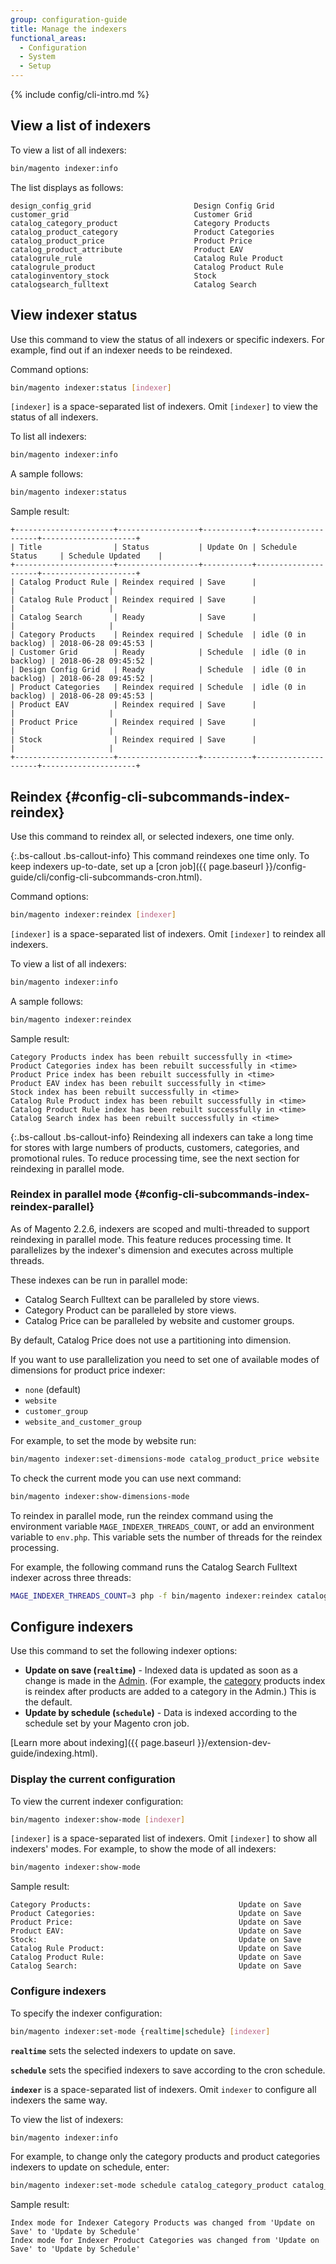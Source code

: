 ```yaml
---
group: configuration-guide
title: Manage the indexers
functional_areas:
  - Configuration
  - System
  - Setup
---
```


{% include config/cli-intro.md %}

## View a list of indexers

To view a list of all indexers:

```bash
bin/magento indexer:info
```

The list displays as follows:

```terminal
design_config_grid                       Design Config Grid
customer_grid                            Customer Grid
catalog_category_product                 Category Products
catalog_product_category                 Product Categories
catalog_product_price                    Product Price
catalog_product_attribute                Product EAV
catalogrule_rule                         Catalog Rule Product
catalogrule_product                      Catalog Product Rule
cataloginventory_stock                   Stock
catalogsearch_fulltext                   Catalog Search
```

## View indexer status

Use this command to view the status of all indexers or specific indexers. For example, find out if an indexer needs to be reindexed.

Command options:

```bash
bin/magento indexer:status [indexer]
```

`[indexer]` is a space-separated list of indexers. Omit `[indexer]` to view the status of all indexers.

To list all indexers:

```bash
bin/magento indexer:info
```

A sample follows:

```bash
bin/magento indexer:status
```

Sample result:

```terminal
+----------------------+------------------+-----------+---------------------+---------------------+
| Title                | Status           | Update On | Schedule Status     | Schedule Updated    |
+----------------------+------------------+-----------+---------------------+---------------------+
| Catalog Product Rule | Reindex required | Save      |                     |                     |
| Catalog Rule Product | Reindex required | Save      |                     |                     |
| Catalog Search       | Ready            | Save      |                     |                     |
| Category Products    | Reindex required | Schedule  | idle (0 in backlog) | 2018-06-28 09:45:53 |
| Customer Grid        | Ready            | Schedule  | idle (0 in backlog) | 2018-06-28 09:45:52 |
| Design Config Grid   | Ready            | Schedule  | idle (0 in backlog) | 2018-06-28 09:45:52 |
| Product Categories   | Reindex required | Schedule  | idle (0 in backlog) | 2018-06-28 09:45:53 |
| Product EAV          | Reindex required | Save      |                     |                     |
| Product Price        | Reindex required | Save      |                     |                     |
| Stock                | Reindex required | Save      |                     |                     |
+----------------------+------------------+-----------+---------------------+---------------------+
```

## Reindex {#config-cli-subcommands-index-reindex}

Use this command to reindex all, or selected indexers, one time only.

{:.bs-callout .bs-callout-info}
This command reindexes one time only. To keep indexers up-to-date, set up a [cron job]({{ page.baseurl }}/config-guide/cli/config-cli-subcommands-cron.html).

Command options:

```bash
bin/magento indexer:reindex [indexer]
```

```[indexer]``` is a space-separated list of indexers. Omit ```[indexer]``` to reindex all indexers.

To view a list of all indexers:

```bash
bin/magento indexer:info
```

A sample follows:

```bash
bin/magento indexer:reindex
```

Sample result:

```terminal
Category Products index has been rebuilt successfully in <time>
Product Categories index has been rebuilt successfully in <time>
Product Price index has been rebuilt successfully in <time>
Product EAV index has been rebuilt successfully in <time>
Stock index has been rebuilt successfully in <time>
Catalog Rule Product index has been rebuilt successfully in <time>
Catalog Product Rule index has been rebuilt successfully in <time>
Catalog Search index has been rebuilt successfully in <time>
```

{:.bs-callout .bs-callout-info}
Reindexing all indexers can take a long time for stores with large numbers of products, customers, categories, and promotional rules. To reduce processing time, see the next section for reindexing in parallel mode.

### Reindex in parallel mode {#config-cli-subcommands-index-reindex-parallel}

As of Magento 2.2.6, indexers are scoped and multi-threaded to support reindexing in parallel mode. This feature reduces processing time. It parallelizes by the indexer's dimension and executes across multiple threads.

These indexes can be run in parallel mode:
- Catalog Search Fulltext can be paralleled by store views.
- Category Product can be paralleled by store views.
- Catalog Price can be paralleled by website and customer groups.

By default, Catalog Price does not use a partitioning into dimension.

If you want to use parallelization you need to set one of available modes of dimensions for product price indexer:
- `none` (default)
- `website`
- `customer_group`
- `website_and_customer_group`

For example, to set the mode by website run:

```bash
bin/magento indexer:set-dimensions-mode catalog_product_price website
```
To check the current mode you can use next command:
```bash
bin/magento indexer:show-dimensions-mode
```

To reindex in parallel mode, run the reindex command using the environment variable `MAGE_INDEXER_THREADS_COUNT`, or add an environment variable to `env.php`. This variable sets the number of threads for the reindex processing.

For example, the following command runs the Catalog Search Fulltext indexer across three threads:

```bash
MAGE_INDEXER_THREADS_COUNT=3 php -f bin/magento indexer:reindex catalogsearch_fulltext
```

## Configure indexers

Use this command to set the following indexer options:

*  **Update on save (`realtime`)** - Indexed data is updated as soon as a change is made in the [Admin](https://glossary.magento.com/admin). (For example, the [category](https://glossary.magento.com/category) products index is reindex after products are added to a category in the Admin.) This is the default.
* **Update by schedule (`schedule`)** - Data is indexed according to the schedule set by your Magento cron job.

[Learn more about indexing]({{ page.baseurl }}/extension-dev-guide/indexing.html).

### Display the current configuration

To view the current indexer configuration:

```bash
bin/magento indexer:show-mode [indexer]
```

`[indexer]` is a space-separated list of indexers. Omit `[indexer]` to show all indexers' modes. For example, to show the mode of all indexers:

```bash
bin/magento indexer:show-mode
```

Sample result:

```terminal
Category Products:                                 Update on Save
Product Categories:                                Update on Save
Product Price:                                     Update on Save
Product EAV:                                       Update on Save
Stock:                                             Update on Save
Catalog Rule Product:                              Update on Save
Catalog Product Rule:                              Update on Save
Catalog Search:                                    Update on Save
```

### Configure indexers

To specify the indexer configuration:

```bash
bin/magento indexer:set-mode {realtime|schedule} [indexer]
```

**`realtime`** sets the selected indexers to update on save.

**`schedule`** sets the specified indexers to save according to the cron schedule.

**`indexer`** is a space-separated list of indexers. Omit `indexer` to configure all indexers the same way.

To view the list of indexers:

```bash
bin/magento indexer:info
```

For example, to change only the category products and product categories indexers to update on schedule, enter:

```bash
bin/magento indexer:set-mode schedule catalog_category_product catalog_product_category
```

Sample result:

```terminal
Index mode for Indexer Category Products was changed from 'Update on Save' to 'Update by Schedule'
Index mode for Indexer Product Categories was changed from 'Update on Save' to 'Update by Schedule'
```
